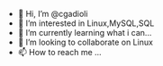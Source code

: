 - 👋 Hi, I’m @cgadioli
- 👀 I’m interested in Linux,MySQL,SQL
- 🌱 I’m currently learning what i can...
- 💞️ I’m looking to collaborate on Linux
- 📫 How to reach me ...

<!---
cgadioli/cgadioli is a ✨ special ✨ repository because its `README.md` (this file) appears on your GitHub profile.
You can click the Preview link to take a look at your changes.
--->

